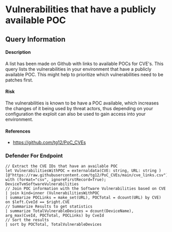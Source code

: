 # Vulnerabilities that have a publicly available POC

## Query Information

#### Description
A list has been made on Github with links to available POCs for CVE's. This query lists the vulnerabilities in your environment that have a publicly available POC. This might help to prioritize which vulnerabilities need to be patches first. 

#### Risk
The vulnerabilities is known to be have a POC available, which increases the changes of it being used by threat actors, thus depending on your configuration the exploit can also be used to gain access into your environment. 

#### References
- https://github.com/tg12/PoC_CVEs

### Defender For Endpoint
```
// Extract the CVE IDs that have an available POC
let VulnerabilitiesWithPOC = externaldata(CVE: string, URL: string )[@"https://raw.githubusercontent.com/tg12/PoC_CVEs/main/cve_links.csv"] with (format="csv", ignoreFirstRecord=True);
DeviceTvmSoftwareVulnerabilities
// Join POC information with the Software Vulnerabilities based on CVE
| join kind=inner (VulnerabilitiesWithPOC
| summarize POCLinks = make_set(URL), POCTotal = dcount(URL) by CVE) on $left.CveId == $right.CVE
// Summarize Results to get statistics
| summarize TotalVulnerableDevices = dcount(DeviceName), arg_max(CveId, POCTotal, POCLinks) by CveId
// Sort the results
| sort by POCTotal, TotalVulnerableDevices
```
